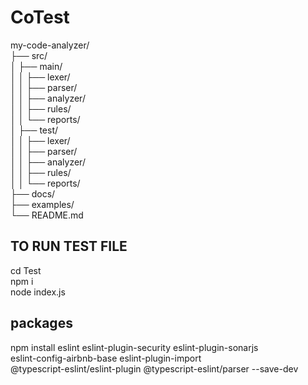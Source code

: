 ﻿# CoTest<br/>
my-code-analyzer/ <br/>
├── src/<br/>
│   ├── main/<br/>
│   │   ├── lexer/<br/>
│   │   ├── parser/<br/>
│   │   ├── analyzer/<br/>
│   │   ├── rules/<br/>
│   │   └── reports/<br/>
│   ├── test/<br/>
│   │   ├── lexer/<br/>
│   │   ├── parser/<br/>
│   │   ├── analyzer/<br/>
│   │   ├── rules/<br/>
│   │   └── reports/<br/>
├── docs/<br/>
├── examples/<br/>
└── README.md

## TO RUN TEST FILE 

cd Test <br/>
npm i <br/>
node index.js

## packages 
npm install eslint eslint-plugin-security eslint-plugin-sonarjs \
            eslint-config-airbnb-base eslint-plugin-import \
            @typescript-eslint/eslint-plugin @typescript-eslint/parser --save-dev
